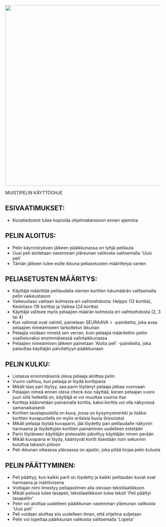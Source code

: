 <img src="https://i.imgur.com/lHsFrv4.png" width="584">


MUISTIPELIN KÄYTTÖOHJE 


## ESIVAATIMUKSET:
- Kuvatiedostot tulee kopioida ohjelmakansioon ennen ajamista


 ## PELIN ALOITUS:
- Pelin käynnistyksen jälkeen pääikkunassa on tyhjä pelilauta
- Uusi peli aloitetaan vasemman yläreunan valikosta valitsemalla 'Uusi peli'
- Tämän jälkeen tulee esille ikkuna peliasetusten määrittelyä varten


## PELIASETUSTEN MÄÄRITYS:
- Käyttäjä määrittää pelilaudalla olevien korttien lukumäärän valitsemalla
pelin vaikeustason
- Vaikeustaso valitaan kolmesta eri vaihtoehdosta: Helppo (12 korttia),
Keskitaso (16 korttia) ja Vaikea (24 korttia)
- Käyttäjä valitsee myös pelaajien määrän kolmesta eri vaihtoehdosta (2, 3 tai 4)
- Kun valinnat ovat valmiit, painetaan SEURAAVA > -painiketta, joka avaa pelaajien
nimeämiseen tarkoitetun ikkunan
- Pelaajia voidaan nimetä sen verran, kuin pelaajia määritettiin peliin
osallistuvaksi ensimmäisessä valintaikkunassa
- Pelaajien nimeämisen jälkeen painetaan 'Aloita peli' -painiketta, joka palauttaa
käyttäjän päivitettyyn pääikkunaan


 ## PELIN KULKU:
- Listassa ensimmäisenä oleva pelaaja aloittaa pelin
- Vuoro vaihtuu, kun pelaaja ei löydä korttiparia
- Mikäli taas pari löytyy, saa parin löytänyt pelaaja jatkaa vuoroaan
- Pelaajan nimeä ennen oleva check-box näyttää, kenen pelaajan vuoro juuri
sillä hetkellä on, käyttäjä ei voi muuttaa vuoroa itse
- Kortteja käännetään painamalla korttia, kaksi korttia voi olla näkyvissä
samanaikaisesti
- Korttien taustapuolella on kuva, jossa on kysymysmerkki ja lisäksi korttien
kuvapuolella on myös erilaisia kuvia (kissoista)
- Mikäli pelaaja löytää kuvaparin, jää löydetty pari pelilaudalle näkyviin
harmaana ja löydettyjen korttien painaminen uudelleen estetään
- Parin löytäneen käyttäjän pistesaldo päivittyy käyttäjän nimen perään
- Mikäli kuvaparia ei löydy, kääntyvät kortit itsestään noin sekunnin kuluttua
takaisin piiloon
- Peli-ikkunan oikeassa yläosassa on ajastin, joka pitää kirjaa pelin kulusta


## PELIN PÄÄTTYMINEN:
- Peli päättyy, kun kaikki parit on löydetty ja kaikki pelilaudan kuvat ovat harmaana
ja inaktiivisena
- Voittajan nimi ilmestyy peliajastimen alla olevaan tekstilaatikkoon
- Mikäli pelissä tulee tasapeli, tekstilaatikkoon tulee teksti 'Peli päättyi tasapeliin'
- Pelin voi aloittaa uudelleen pääikkunan vasemman yläreunan valikosta 'Uusi peli'
- Peli voidaan aloittaa siis uudelleen ilman, että ohjelma suljetaan
- Pelin voi lopettaa pääikkunan valikosta valitsemalla 'Lopeta'

